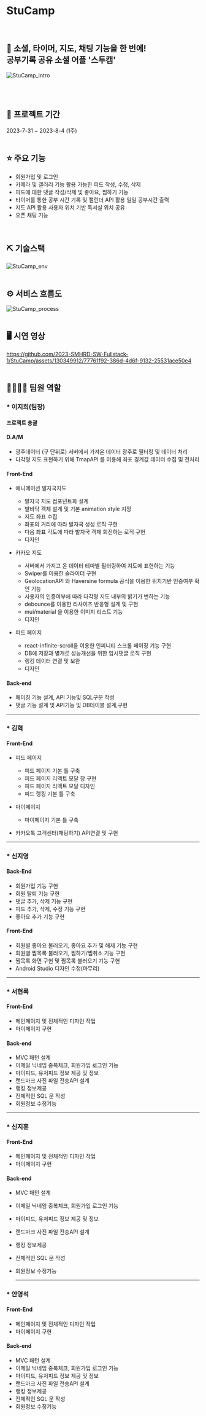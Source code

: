# StuCamp
<br>

## 👀 소셜, 타이머, 지도, 채팅 기능을 한 번에! <br>공부기록 공유 소셜 어플 '스투캠'
![StuCamp_intro](https://github.com/2023-SMHRD-SW-Fullstack-1/StuCamp/assets/130349912/229f9b1e-f114-4c86-9500-becffb642e5e)

<br>
<br>

## 📅 프로젝트 기간
2023-7-31 ~ 2023-8-4 (1주)
<br>
<br>

## ⭐ 주요 기능
* 회원가입 및 로그인
* 카메라 및 갤러리 기능 활용 가능한 피드 작성, 수정, 삭제
* 피드에 대한 댓글 작성/삭제 및 좋아요, 찜하기 기능
* 타이머를 통한 공부 시간 기록 및 캘린더 API 활용 일일 공부시간 출력
* 지도 API 활용 사용자 위치 기반 독서실 위치 공유 
* 오픈 채팅 기능
<br>

## ⛏ 기술스택
![StuCamp_env](https://github.com/2023-SMHRD-SW-Fullstack-1/StuCamp/assets/130349912/707e3486-073c-4bdd-a206-1a409273faa5)
<br>
<br>

## ⚙ 서비스 흐름도
![StuCamp_process](https://github.com/2023-SMHRD-SW-Fullstack-1/StuCamp/assets/130349912/e6fab11f-e0a9-4e5b-86bd-626accb0b76c)
<br>
<br>

## 🖥 시연 영상
https://github.com/2023-SMHRD-SW-Fullstack-1/StuCamp/assets/130349912/77761f92-386d-4d6f-9132-25531ace50e4
<br>
<br>

## 👨‍👩‍👦‍👦 팀원 역할

### * 이지희(팀장)

#### 프로젝트 총괄

#### D.A/M

- 광주데이터 (구 단위로) 서버에서 가져온 데이터 광주로 필터링 및 데이터 처리
- 다각형 지도 표현하기 위해 TmapAPI 를 이용해 좌표 경계값 데이터 수집 및 전처리
  
#### Front-End

- 애니메이션 발자국지도
  
  - 발자국 지도 컴포넌트화 설계
  - 발바닥 객체 설계 및 기본 animation style 지정
  - 지도 좌표 수집
  - 좌표의 거리에 따라 발자국 생성 로직 구현
  - 다음 좌표 각도에 따라 발자국 객체 회전하는 로직 구현
  - 디자인
  
- 카카오 지도


  - 서버에서 가지고 온 데이터 테마별 필터링하여 지도에 표현하는 기능
  - Swiper를 이용한 슬라이더 구현
  - GeolocationAPI 와 Haversine formula 공식을 이용한 위치기반 인증여부 확인 기능
  - 사용자의 인증여부에 따라 다각형 지도 내부의 밝기가 변하는 기능
  - debounce를 이용한 리사이즈 반응형 설계 및 구현
  - mui/material 을 이용한 이미지 리스트 기능
  - 디자인

- 피드 페이지

  - react-infinite-scroll을 이용한 인피니티 스크롤 페이징 기능 구현
  - DB에 저장과 별개로 성능개선을 위한 임시댓글 로직 구현
  - 랭킹 데이터 연결 및 보완
  - 디자인

#### Back-end

- 페이징 기능 설계, API 기능및 SQL구문 작성
- 댓글 기능 설계 및 API기능 및 DB테이블 설계,구현

---

### * 김혁

#### Front-End
- 피드 페이지
  - 피드 페이지 기본 틀 구축
  - 피드 페이지 리액트 모달 창 구현
  - 피드 페이지 리엑트 모달 디자인 
  - 피드 랭킹 기본 틀 구축
 
- 마이페이지
  - 마이페이지 기본 틀 구축
  
- 카카오톡 고객센터(채팅하기) API연결 및 구현

---

### * 신지영

#### Back-End
- 회원가입 기능 구현
- 회원 탈퇴 기능 구현
- 댓글 추가, 삭제 기능 구현
- 피드 추가, 삭제, 수정 기능 구현
- 좋아요 추가 기능 구현

#### Front-End
- 회원별 좋아요 불러오기, 좋아요 추가 및 해제 기능 구현
- 회원별 찜목록 불러오기, 찜하기/찜취소 기능 구현
- 찜목록 화면 구현 및 찜목록 불러오기 기능 구현
- Android Studio 디자인 수정(마무리)

---

### * 서현록

#### Front-End
- 메인페이지 및 전체적인 디자인 작업
- 마이페이지 구현
  
#### Back-end
- MVC 패턴 설계
- 이메일 닉네임 중복체크, 회원가입 로그인 기능 
- 마이피드, 유저피드 정보 제공 및 정보
- 랜드마크 사진 파일 전송API 설계
- 랭킹 정보제공
- 전체적인 SQL 문 작성
- 회원정보 수정기능

---

### * 신지훈

#### Front-End
- 메인페이지 및 전체적인 디자인 작업
- 마이페이지 구현
  
#### Back-end
- MVC 패턴 설계
- 이메일 닉네임 중복체크, 회원가입 로그인 기능 
- 마이피드, 유저피드 정보 제공 및 정보
- 랜드마크 사진 파일 전송API 설계
- 랭킹 정보제공
- 전체적인 SQL 문 작성
- 회원정보 수정기능

  ---

### * 안영석

#### Front-End
- 메인페이지 및 전체적인 디자인 작업
- 마이페이지 구현
  
#### Back-end
- MVC 패턴 설계
- 이메일 닉네임 중복체크, 회원가입 로그인 기능 
- 마이피드, 유저피드 정보 제공 및 정보
- 랜드마크 사진 파일 전송API 설계
- 랭킹 정보제공
- 전체적인 SQL 문 작성
- 회원정보 수정기능
